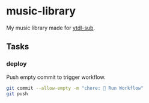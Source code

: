 # music-library

My music library made for [ytdl-sub](https://github.com/jmbannon/ytdl-sub).

## Tasks

### deploy

Push empty commit to trigger workflow.

```bash
git commit --allow-empty -m "chore: 🚀 Run Workflow"
git push
```
